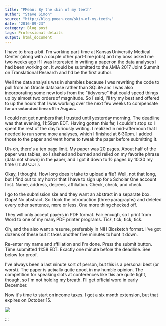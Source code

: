 ```yaml
---
title: "PMean: By the skin of my teeth"
author: "Steve Simon"
source: "http://blog.pmean.com/skin-of-my-teeth/"
date: "2016-09-23"
category: Blog post
tags: Professional details
output: html_document
---
```


I have to brag a bit. I'm working part-time at Kansas University Medical
Center (along with a couple other part-time jobs) and my boss asked me
two weeks ago if I was interested in writing a paper on the data
analyses I had been working on. It would be submitted to the AMIA 2017
Joint Summit on Translational Research and I'd be the first author.


<!---More--->

Well the data analysis was in shambles because I was rewriting the code
to pull from an Oracle database rather than SQLite and I was also
incorporating some new tools from the "tidyverse" that could speed
things up by almost two orders of magnitude. So I said, I'll try my best
and offered to up the hours that I was working over the next few weeks
to compensate for an extended time off in August.

I could not get numbers that I trusted until yesterday morning. The
deadline was that evening, 11:59pm EDT. Having gotten this far, I
couldn't stop so I spent the rest of the day furiously writing. I
realized in mid-afternoon that I needed to run some more analyses, which
I finished at 6:30pm. I added those to the paper and went home to tweak
the paper before submitting it.

Uh-oh, there's a ten page limit. My paper was 20 pages. About half of
the paper was tables, so I slashed and burned and relied on my favorite
phrase (data not shown) in the paper, and I got it down to 10 pages by
10:30 my time (11:30 CDT).

Okay, I thought. How long does it take to upload a file? Well, not that
long, but I find out to my horror that I have to sign up for a Scholar
One account first. Name, address, degrees, affiliation. Check, check,
and check.

I go to the submission site and they want an abstract in a separate box.
Oops! No abstract. So I took the introduction (three paragraphs) and
deleted every other sentence, more or less. One more thing checked off.

They will only accept papers in PDF format. Fair enough, so I print from
Word to one of my many PDF printer programs. Tick, tick, tick, tick.

Oh, and the also want a resume, preferably in NIH Biosketch format. I've
got dozens of these but it takes another five minutes to hunt it down.

Re-enter my name and affiliation and I'm done. Press the submit button.
Time submitted 11:58 EDT. Exactly one minute before the deadline. See
below for proof.

I've always been a last minute sort of person, but this is a personal
best (or worst). The paper is actually quite good, in my humble opinion.
The competition for speaking slots at conferences like this are quite
tight, though, so I'm not holding my breath. I'll get official word in
early December.

Now it's time to start on income taxes. I got a six month extension, but
that expires on October 15.

![](../../../images/skin-of-my-teeth01.png)


:::

